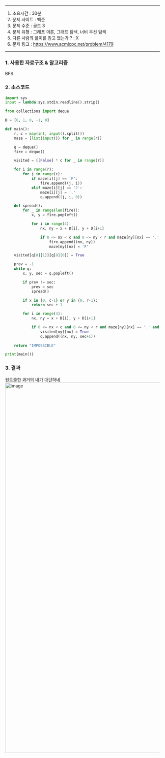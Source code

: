 
---

1. 소요시간 : 30분
2. 문제 사이트 : 백준
3. 문제 수준 : 골드 3
4. 문제 유형 : 그래프 이론, 그래프 탐색, 너비 우선 탐색
5. 다른 사람의 풀이를 참고 했는가 ? : X
6. 문제 링크 : <https://www.acmicpc.net/problem/4179>

---

### 1. 사용한 자료구조 & 알고리즘

BFS

### 2. 소스코드

```python
import sys
input = lambda:sys.stdin.readline().strip()

from collections import deque

D = [0, 1, 0, -1, 0]

def main():
    r, c = map(int, input().split())
    maze = [list(input()) for _ in range(r)]

    q = deque()
    fire = deque()

    visited = [[False] * c for _ in range(r)]

    for i in range(r):
        for j in range(c):
            if maze[i][j] == 'F':
                fire.append((j, i))
            elif maze[i][j] == 'J':
                maze[i][j] = '.'
                q.append((j, i, 0))

    def spread():
        for _ in range(len(fire)):
            x, y = fire.popleft()

            for i in range(4):
                nx, ny = x + D[i], y + D[i+1]

                if 0 <= nx < c and 0 <= ny < r and maze[ny][nx] == '.':
                    fire.append((nx, ny))
                    maze[ny][nx] = 'F'

    visited[q[0][1]][q[0][0]] = True

    prev = -1
    while q:
        x, y, sec = q.popleft()

        if prev != sec:
            prev = sec
            spread()

        if x in {0, c-1} or y in {0, r-1}:
            return sec + 1

        for i in range(4):
            nx, ny = x + D[i], y + D[i+1]

            if 0 <= nx < c and 0 <= ny < r and maze[ny][nx] == '.' and not visited[ny][nx]:
                visited[ny][nx] = True
                q.append((nx, ny, sec+1))
    
    return "IMPOSSIBLE"

print(main())
```

### 3. 결과
원트클한 과거의 내가 대단하네
<img width="1204" alt="image" src="https://github.com/KimNahun/algorithm-1day1solve/assets/46699595/22cd629e-e673-48bb-9c71-145b58ed7219">
